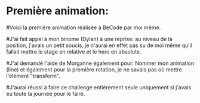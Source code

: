 # Première animation:

#Voici la première animation réalisée à BeCode par moi même.

#J'ai fait appel à mon binome (Dylan) à une reprise: au niveau de la position, j'avais un petit soucis, je n'aurai en effet pas su de moi même qu'il fallait mettre le stage en relative et le hero en absolute. 

#J'ai demandé l'aide de Morganne également pour: Nommer mon animation (line) et également pour la première rotation, je ne savais pas où mettre l'élément "transform".

#J'aurai réussi à faire ce challenge entièrement seule uniquement si j'avais eu toute la journée pour le faire.

